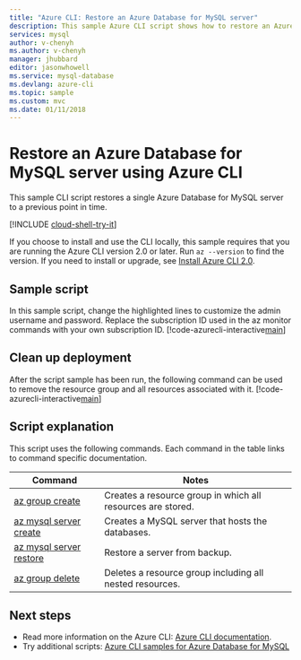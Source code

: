 ```yaml
---
title: "Azure CLI: Restore an Azure Database for MySQL server"
description: This sample Azure CLI script shows how to restore an Azure Database for MySQL server and its databases to a previous point in time.
services: mysql
author: v-chenyh
ms.author: v-chenyh
manager: jhubbard
editor: jasonwhowell
ms.service: mysql-database
ms.devlang: azure-cli
ms.topic: sample
ms.custom: mvc
ms.date: 01/11/2018
---
```


# Restore an Azure Database for MySQL server using Azure CLI
This sample CLI script restores a single Azure Database for MySQL server to a previous point in time.

[!INCLUDE [cloud-shell-try-it](../../../includes/cloud-shell-try-it.md)]

If you choose to install and use the CLI locally, this sample requires that you are running the Azure CLI version 2.0 or later. Run `az --version` to find the version. If you need to install or upgrade, see [Install Azure CLI 2.0]( /cli/azure/install-azure-cli). 

## Sample script
In this sample script, change the highlighted lines to customize the admin username and password. Replace the subscription ID used in the az monitor commands with your own subscription ID.
[!code-azurecli-interactive[main](../../../cli_scripts/mysql/backup-restore-pitr/backup-restore.sh?highlight=15-16 "Restore Azure Database for MySQL.")]

## Clean up deployment
After the script sample has been run, the following command can be used to remove the resource group and all resources associated with it.
[!code-azurecli-interactive[main](../../../cli_scripts/mysql/backup-restore-pitr/delete-mysql.sh  "Delete the resource group.")]

## Script explanation
This script uses the following commands. Each command in the table links to command specific documentation.

| **Command** | **Notes** |
|---|---|
| [az group create](/cli/azure/group#az_group_create) | Creates a resource group in which all resources are stored. |
| [az mysql server create](/cli/azure/mysql/server#az_mysql_server_create) | Creates a MySQL server that hosts the databases. |
| [az mysql server restore](/cli/azure/mysql/server#az_mysql_server_restore) | Restore a server from backup. |
| [az group delete](/cli/azure/group#az_group_delete) | Deletes a resource group including all nested resources. |

## Next steps
- Read more information on the Azure CLI: [Azure CLI documentation](/cli/azure/overview).
- Try additional scripts: [Azure CLI samples for Azure Database for MySQL](../sample-scripts-azure-cli.md)
